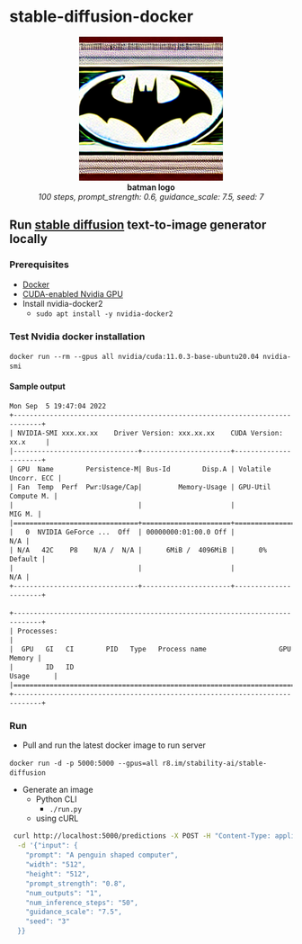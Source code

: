 # stable-diffusion-docker

<figure align="center">
<img src="batman-logo.jpeg" alt="Batman logo">
<figcaption><b>batman logo</b><br/><i>100 steps,
    prompt_strength: 0.6,
    guidance_scale: 7.5,
    seed: 7</i></figcaption>
</figure>

## Run [stable diffusion](https://huggingface.co/spaces/stabilityai/stable-diffusion) text-to-image generator locally

### Prerequisites

- [Docker](https://docs.docker.com/)
- [CUDA-enabled Nvidia GPU](https://developer.nvidia.com/cuda-gpus)
- Install nvidia-docker2
    - `sudo apt install -y nvidia-docker2`

### Test Nvidia docker installation

`docker run --rm --gpus all nvidia/cuda:11.0.3-base-ubuntu20.04 nvidia-smi`

#### Sample output

```
Mon Sep  5 19:47:04 2022       
+-----------------------------------------------------------------------------+
| NVIDIA-SMI xxx.xx.xx    Driver Version: xxx.xx.xx    CUDA Version: xx.x     |
|-------------------------------+----------------------+----------------------+
| GPU  Name        Persistence-M| Bus-Id        Disp.A | Volatile Uncorr. ECC |
| Fan  Temp  Perf  Pwr:Usage/Cap|         Memory-Usage | GPU-Util  Compute M. |
|                               |                      |               MIG M. |
|===============================+======================+======================|
|   0  NVIDIA GeForce ...  Off  | 00000000:01:00.0 Off |                  N/A |
| N/A   42C    P8    N/A /  N/A |      6MiB /  4096MiB |      0%      Default |
|                               |                      |                  N/A |
+-------------------------------+----------------------+----------------------+
                                                                               
+-----------------------------------------------------------------------------+
| Processes:                                                                  |
|  GPU   GI   CI        PID   Type   Process name                  GPU Memory |
|        ID   ID                                                   Usage      |
|=============================================================================|
+-----------------------------------------------------------------------------+

```

### Run

- Pull and run the latest docker image to run server

`docker run -d -p 5000:5000 --gpus=all r8.im/stability-ai/stable-diffusion`

- Generate an image
    - Python CLI
        - `./run.py`
    - using cURL

```bash
 curl http://localhost:5000/predictions -X POST -H "Content-Type: application/json" \
  -d '{"input": {
    "prompt": "A penguin shaped computer",
    "width": "512",
    "height": "512",
    "prompt_strength": "0.8",
    "num_outputs": "1",
    "num_inference_steps": "50",
    "guidance_scale": "7.5",
    "seed": "3"
  }}
```
